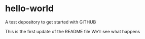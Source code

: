 # hello-world
A test depository to get started with GITHUB

This is the first update of the README file
We'll see what happens
